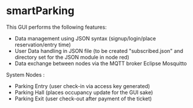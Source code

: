 # smartParking

This GUI performs the following features:

- Data management using JSON syntax (signup/login/place reservation/entry time)
- User Data handling in JSON file (to be created "subscribed.json" and directory set for the JSON module in node red)
- Data exchange between nodes via the MQTT broker Eclipse Mosquitto

System Nodes :

- Parking Entry (user check-in via access key generated)
- Parking Hall (places occupancy update for the GUI sake)
- Parking Exit (user check-out after payment of the ticket)
